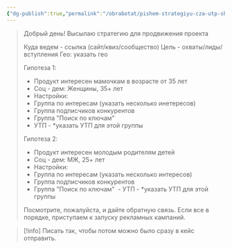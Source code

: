```yaml
---
{"dg-publish":true,"permalink":"/obrabotat/pishem-strategiyu-cza-utp-shablon-kak-pokazat-zakazchiku-a-potom-otpravit-v-kejs/"}
---
```


> Добрый день! Высылаю стратегию для продвижения проекта
> 
> Куда ведем - ссылка (сайт/квиз/сообщество)
> Цель - охваты/лиды/вступления
> Гео: указать гео
> 
> Гипотеза 1: 
> - Продукт интересен мамочкам в возрасте от 35 лет
> - Соц - дем: Женщины, 35+ лет
> - Настройки:
> - Группа по интересам (указать несколько инетересов)
> - Группа подписчиков конкурентов 
> - Группа "Поиск по ключам"
> - УТП - *указать УТП для этой группы 
> 
> Гипотеза 2: 
> - Продукт интересен молодым родителям детей
> - Соц - дем: МЖ, 25+ лет
> - Настройки:
> - Группа по интересам (указать несколько интересов)
> - Группа подписчиков конкурентов 
> - Группа "Поиск по ключам"
>  - УТП - *указать УТП для этой группы 
> 
> Посмотрите, пожалуйста, и дайте обратную связь. Если все в порядке, приступаем к запуску рекламных кампаний.


> [!info]
> Писать так, чтобы потом можно было сразу в кейс отправить.